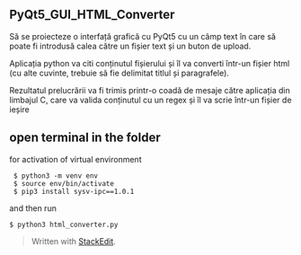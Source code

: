 ## PyQt5_GUI_HTML_Converter

Să se proiecteze o interfață grafică cu PyQt5 cu un câmp text în care să poate fi introdusă calea către un fișier text și un buton de upload.

Aplicația python va citi conținutul fișierului și îl va converti într-un fișier html (cu alte cuvinte, trebuie să fie delimitat titlul și paragrafele).

 Rezultatul prelucrării va fi trimis printr-o coadă de mesaje către aplicația din limbajul C, care va valida conținutul cu un regex și îl va scrie într-un fișier de ieșire


## open terminal in the folder 

for activation of virtual environment 

     $ python3 -m venv env 
     $ source env/bin/activate 
     $ pip3 install sysv-ipc==1.0.1 

   
and then run  

    $ python3 html_converter.py
                                


> Written with [StackEdit](https://stackedit.io/).
